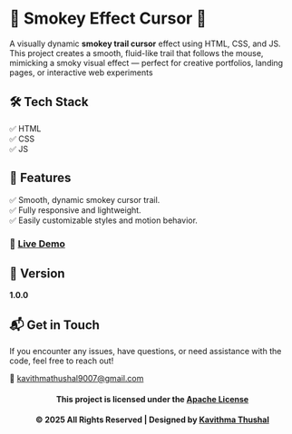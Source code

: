 # 💨 Smokey Effect Cursor 💨

A visually dynamic **smokey trail cursor** effect using HTML, CSS, and JS. This project creates a smooth,
fluid-like trail that follows the mouse, mimicking a smoky visual effect — perfect for creative portfolios, landing
pages, or interactive web experiments

## 🛠️ Tech Stack

✅ HTML<br/>
✅ CSS<br/>
✅ JS<br/>

## 🚀 Features

✅ Smooth, dynamic smokey cursor trail.<br/>
✅ Fully responsive and lightweight.<br/>
✅ Easily customizable styles and motion behavior.<br/>

### 🔗 [Live Demo](https://kavithma-thushal.github.io/smokey-effect-cursor/)

## 📝 Version

**1.0.0**

## 📬 Get in Touch

If you encounter any issues, have questions, or need assistance with the code, feel free to reach out!

📧 [kavithmathushal9007@gmail.com](mailto:kavithmathushal9007@gmail.com)

<div align="center">

#### This project is licensed under the [Apache License](LICENSE)

#### © 2025 All Rights Reserved | Designed by [Kavithma Thushal](https://github.com/Kavithma-Thushal)

</div>